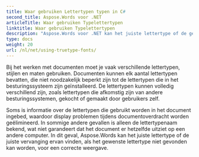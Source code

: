 ```yaml
---
title: Waar gebruiken Lettertypen typen in C#
second_title: Aspose.Words voor .NET
articleTitle: Waar gebruiken Typelettertypen
linktitle: Waar gebruiken Typelettertypen
description: "Aspose.Words voor .NET kan het juiste lettertype of de geschikte vervanging voor de juiste document rendering vinden met behulp van C#. Dit zorgt ervoor dat het verschil tussen het weergegeven document en het origineel minimaal is als er onvoldoende informatie over een lettertype is."
type: docs
weight: 20
url: /nl/net/using-truetype-fonts/
---
```


Bij het werken met documenten moet je vaak verschillende lettertypen, stijlen en maten gebruiken. Documenten kunnen elk aantal lettertypen bevatten, die niet noodzakelijk beperkt zijn tot de lettertypen die in het besturingssysteem zijn geïnstalleerd. De lettertypen kunnen volledig verschillend zijn, zoals lettertypen die afkomstig zijn van andere besturingssystemen, gekocht of gemaakt door gebruikers zelf.

Soms is informatie over de lettertypen die gebruikt worden in het document ingebed, waardoor display problemen tijdens documentoverdracht worden geëlimineerd. In sommige andere gevallen is alleen de lettertypenaam bekend, wat niet garandeert dat het document er hetzelfde uitziet op een andere computer. In dit geval, Aspose.Words kan het juiste lettertype of de juiste vervanging ervan vinden, als het gewenste lettertype niet gevonden kan worden, voor een correcte weergave.
